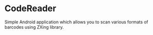 CodeReader
==========

Simple Android application which allows you to scan various formats of barcodes using ZXing library.
